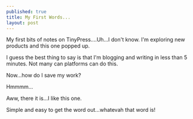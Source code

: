 ```yaml
---
published: true
title: My First Words...
layout: post
---
```

My first bits of notes on TinyPress....Uh...I don't know. I'm exploring
new products and this one popped up. 

I guess the best thing to say is that I'm blogging and writing in less than
5 minutes. Not many can platforms can do this.

Now...how do I save my work?

Hmmmm...

Aww, there it is...I like this one.

Simple and easy to get the word out...whatevah that word is!